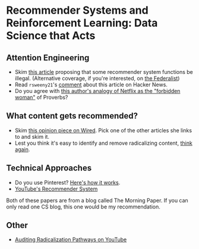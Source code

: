 # Recommender Systems and Reinforcement Learning: Data Science that Acts

## Attention Engineering

* Skim [this article](https://www.theverge.com/2019/7/30/20746878/josh-hawley-dark-patterns-platform-design-autoplay-youtube-videos-scrolling-snapstreaks-illegal) proposing that some recommender system functions be illegal. (Alternative coverage, if you're interested, on [the Federalist](https://thefederalist.com/2019/08/13/hawleys-smart-act-beginning-revolt-big-tech/))
* Read `rsweeny21`'s [comment](https://news.ycombinator.com/item?id=20566514) about this article on Hacker News.
* Do you agree with [this author's analogy of Netflix as the "forbidden woman"](https://www.thegospelcoalition.org/article/quit-netflix/) of Proverbs?

## What content gets recommended?

* Skim [this opinion piece on Wired](https://www.wired.com/story/creating-ethical-recommendation-engines/). Pick one of the other articles she links to and skim it.
* Lest you think it's easy to identify and remove radicalizing content, [think again](https://reason.com/2018/07/03/facebook-algorithm-flags-removes-declara/).

## Technical Approaches

* Do you use Pinterest? [Here's how it works](https://blog.acolyer.org/2018/05/23/pixie-a-system-for-recommending-3-billion-items-to-200-million-users-in-real-time/).
* [YouTube's Recommender System](https://blog.acolyer.org/2016/09/19/deep-neural-networks-for-youtube-recommendations/)

Both of these papers are from a blog called The Morning Paper. If you can only read one CS blog, this one would be my recommendation.

## Other 

* [Auditing Radicalization Pathways on YouTube](https://arxiv.org/pdf/1908.08313.pdf)